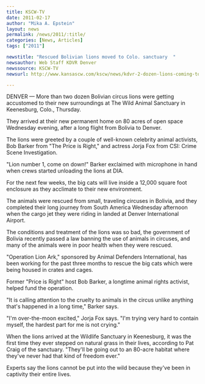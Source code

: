 ```yaml
---
title: KSCW-TV
date: 2011-02-17
author: "Mika A. Epstein"
layout: news
permalink: /news/2011/:title/
categories: [News, Articles]
tags: ["2011"]

newstitle: "Rescued Bolivian lions moved to Colo. sanctuary  "
newsauthor: Web Staff KDVR Denver
newssource: KSCW-TV
newsurl: http://www.kansascw.com/kscw/news/kdvr-2-dozen-lions-coming-to-colorado-20110214,0,3636759.story

---
```


DENVER &#8212; More than two dozen Bolivian circus lions were getting accustomed to their new surroundings at The Wild Animal Sanctuary in Keenesburg, Colo., Thursday.

They arrived at their new permanent home on 80 acres of open space Wednesday evening, after a long flight from Bolivia to Denver.

The lions were greeted by a couple of well-known celebrity animal activists, Bob Barker from "The Price is Right," and actress Jorja Fox from CSI: Crime Scene Investigation.

"Lion number 1, come on down!" Barker exclaimed with microphone in hand when crews started unloading the lions at DIA.

For the next few weeks, the big cats will live inside a 12,000 square foot enclosure as they acclimate to their new environment.

The animals were rescued from small, traveling circuses in Bolivia, and they completed their long journey from South America Wednesday afternoon when the cargo jet they were riding in landed at Denver International Airport.

The conditions and treatment of the lions was so bad, the government of Bolivia recently passed a law banning the use of animals in circuses, and many of the animals were in poor health when they were rescued.

"Operation Lion Ark," sponsored by Animal Defenders International, has been working for the past three months to rescue the big cats which were being housed in crates and cages.

Former "Price is Right" host Bob Barker, a longtime animal rights activist, helped fund the operation.

"It is calling attention to the cruelty to animals in the circus unlike anything that's happened in a long time," Barker says.

"I'm over-the-moon excited," Jorja Fox says. "I'm trying very hard to contain myself, the hardest part for me is not crying."

When the lions arrived at the Wildlife Sanctuary in Keenesburg, it was the first time they ever stepped on natural grass in their lives, according to Pat Craig of the sanctuary. "They'll be going out to an 80-acre habitat where they've never had that kind of freedom ever."

Experts say the lions cannot be put into the wild because they've been in captivity their entire lives.

